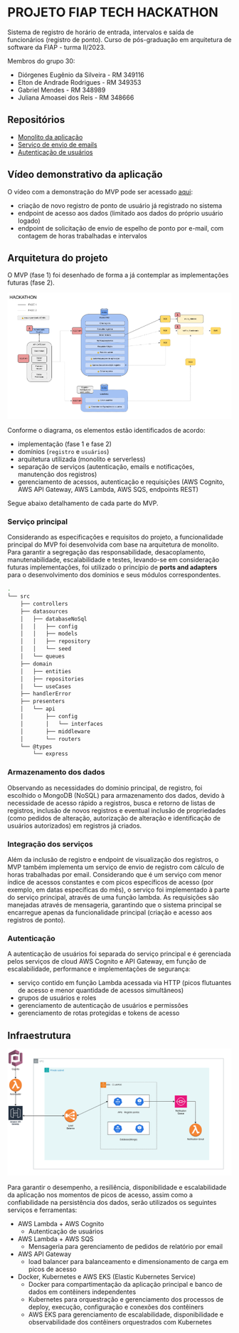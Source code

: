 # PROJETO FIAP TECH HACKATHON

Sistema de registro de horário de entrada, intervalos e saída de funcionários (registro de ponto).
Curso de pós-graduação em arquitetura de software da FIAP - turma II/2023.

Membros do grupo 30:
- Diórgenes Eugênio da Silveira - RM 349116
- Elton de Andrade Rodrigues - RM 349353
- Gabriel Mendes - RM 348989
- Juliana Amoasei dos Reis - RM 348666

## Repositórios

- [Monolito da aplicação](https://github.com/EltonARodrigues/fiap-tech-Hackathon)
- [Serviço de envio de emails](https://github.com/JulianaAmoasei/fiap-hackathon-lambda-email)
- [Autenticação de usuários](https://github.com/EltonARodrigues/tech-fiap-hackathon-auth)

## Vídeo demonstrativo da aplicação

O vídeo com a demonstração do MVP pode ser acessado [aqui](https://www.youtube.com/watch?v=nAjVUHczkRY):

- criação de novo registro de ponto de usuário já registrado no sistema
- endpoint de acesso aos dados (limitado aos dados do próprio usuário logado)
- endpoint de solicitação de envio de espelho de ponto por e-mail, com contagem de horas trabalhadas e intervalos

## Arquitetura do projeto

O MVP (fase 1) foi desenhado de forma a já contemplar as implementações futuras (fase 2).

![diagrama do MVP com o serviço principal, funções lambda auxiliares e implementações da fase 2](./docs/diagrama.png)

Conforme o diagrama, os elementos estão identificados de acordo:

- implementação (fase 1 e fase 2)
- domínios (`registro` e `usuários`)
- arquitetura utilizada (monolito e serverless)
- separação de serviços (autenticação, emails e notificações, manutenção dos registros)
- gerenciamento de acessos, autenticação e requisições (AWS Cognito, AWS API Gateway, AWS Lambda, AWS SQS, endpoints REST)

Segue abaixo detalhamento de cada parte do MVP.

### Serviço principal

Considerando as especificações e requisitos do projeto, a funcionalidade principal do MVP foi desenvolvida com base na arquitetura de monolito. Para garantir a segregação das responsabilidade, desacoplamento, manutenabilidade, escalabilidade e testes, levando-se em consideração futuras implementações, foi utilizado o princípio de **ports and adapters** para o desenvolvimento dos domínios e seus módulos correspondentes.

```sh
.
└── src
    ├── controllers
    ├── datasources
    │   ├── databaseNoSql
    │   │   ├── config
    │   │   ├── models
    │   │   ├── repository
    │   │   └── seed
    │   └── queues
    ├── domain
    │   ├── entities
    │   ├── repositories
    │   └── useCases
    ├── handlerError
    ├── presenters
    │   └── api
    │       ├── config
    │       │   └── interfaces
    │       ├── middleware
    │       └── routers
    └── @types
        └── express
```

### Armazenamento dos dados

Observando as necessidades do domínio principal, de registro, foi escolhido o MongoDB (NoSQL) para armazenamento dos dados, devido à necessidade de acesso rápido a registros, busca e retorno de listas de registros, inclusão de novos registros e eventual inclusão de propriedades (como pedidos de alteração, autorização de alteração e identificação de usuários autorizados) em registros já criados.

### Integração dos serviços

Além da inclusão de registro e endpoint de visualização dos registros, o MVP também implementa um serviço de envio de registro com cálculo de horas trabalhadas por email. Considerando que é um serviço com menor índice de acessos constantes e com picos específicos de acesso (por exemplo, em datas específicas do mês), o serviço foi implementado à parte do serviço principal, através de uma função lambda. As requisições são manejadas através de mensageria, garantindo que o sistema principal se encarregue apenas da funcionalidade principal (criação e acesso aos registros de ponto).

### Autenticação

A autenticação de usuários foi separada do serviço principal e é gerenciada pelos serviços de cloud AWS Cognito e API Gateway, em função de escalabilidade, performance e implementações de segurança:
- serviço contido em função Lambda acessada via HTTP (picos flutuantes de acesso e menor quantidade de acessos simultâneos)
- grupos de usuários e roles
- gerenciamento de autenticação de usuários e permissões
- gerenciamento de rotas protegidas e tokens de acesso

## Infraestrutura

![diagrama da infraestrutura do projeto](./docs/infra.png)

Para garantir o desempenho, a resiliência, disponibilidade e escalabilidade da aplicação nos momentos de picos de acesso, assim como a confiabilidade na persistência dos dados, serão utilizados os seguintes serviços e ferramentas:
- AWS Lambda + AWS Cognito
  - Autenticação de usuários
- AWS Lambda + AWS SQS
  - Mensageria para gerenciamento de pedidos de relatório por email
- AWS API Gateway
  - load balancer para balanceamento e dimensionamento de carga em picos de acesso
- Docker, Kubernetes e AWS EKS (Elastic Kubernetes Service)
  - Docker para compartimentação da aplicação principal e banco de dados em contêiners independentes
  - Kubernetes para orquestração e gerenciamento dos processos de deploy, execução, configuração e conexões dos contêiners
  - AWS EKS para gerenciamento de escalabilidade, disponibilidade e observabilidade dos contêiners orquestrados com Kubernetes
